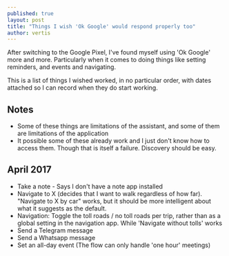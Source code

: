 ```yaml
---
published: true
layout: post
title: "Things I wish 'Ok Google' would respond properly too"
author: vertis
---
```


After switching to the Google Pixel, I've found myself using 'Ok Google' more and more. Particularly when it comes to doing things like setting reminders, and events and navigating.

This is a list of things I wished worked, in no particular order, with dates attached so I can record when they do start working.

## Notes
  * Some of these things are limitations of the assistant, and some of them are limitations of the application
  * It possible some of these already work and I just don't know how to access them. Though that is itself a failure. Discovery should be easy.

## April 2017
  * Take a note  - Says I don't have a note app installed
  * Navigate to X (decides that I want to walk regardless of how far). "Navigate to X by car" works, but it should be more intelligent about what it suggests as the default.
  * Navigation: Toggle the toll roads / no toll roads per trip, rather than as a global setting in the navigation app. While 'Navigate without tolls' works
  * Send a Telegram message
  * Send a Whatsapp message
  * Set an all-day event (The flow can only handle 'one hour' meetings)
